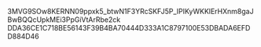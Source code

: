 3MVG9SOw8KERNN09ppxk5_btwN1F3YRcSKFJ5P_IPIKyWKKlErHXnm8gaJBwBQQcUpkMEi3PpGiVtArRbe2ck
DDA36CE1C718BE56143F39B4BA70444D333A1C8797100E53DBADA6EFDD884D46


